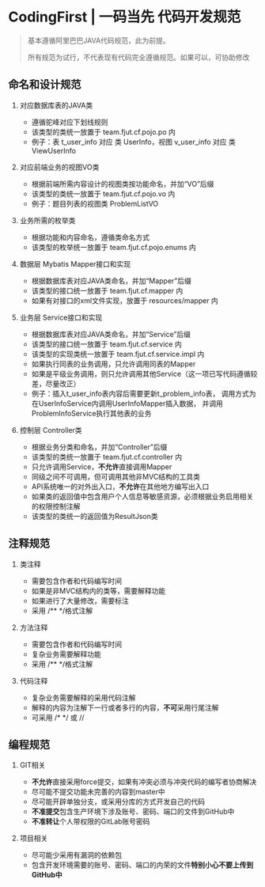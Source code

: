 # CodingFirst | 一码当先 代码开发规范
> 基本遵循阿里巴巴JAVA代码规范，此为前提。
>
> 所有规范为试行，不代表现有代码完全遵循规范。如果可以，可协助修改
## 命名和设计规范
1. 对应数据库表的JAVA类
    - 遵循驼峰对应下划线规则
    - 该类型的类统一放置于 team.fjut.cf.pojo.po 内
    - 例子：表 t_user_info 对应 类 UserInfo，视图 v_user_info 对应 类 ViewUserInfo

2. 对应前端业务的视图VO类
    - 根据前端所需内容设计的视图类按功能命名，并加“VO”后缀
    - 该类型的类统一放置于 team.fjut.cf.pojo.vo 内
    - 例子：题目列表的视图类 ProblemListVO
    
3. 业务所需的枚举类
    - 根据功能和内容命名，遵循类命名方式
    - 该类型的枚举统一放置于 team.fjut.cf.pojo.enums 内
    
4. 数据层 Mybatis Mapper接口和实现
    - 根据数据库表对应JAVA类命名，并加“Mapper”后缀
    - 该类型的接口统一放置于 team.fjut.cf.mapper 内
    - 如果有对接口的xml文件实现，放置于 resources/mapper 内
    
5. 业务层 Service接口和实现
    - 根据数据库表对应JAVA类命名，并加“Service”后缀
    - 该类型的接口统一放置于 team.fjut.cf.service 内
    - 该类型的实现类统一放置于 team.fjut.cf.service.impl 内
    - 如果执行同表的业务调用，只允许调用同表的Mapper
    - 如果是平级业务调用，则只允许调用其他Service（这一项已写代码遵循较差，尽量改正）
    - 例子：插入t_user_info表内容后需要更新t_problem_info表，
    调用方式为在UserInfoService内调用UserInfoMapper插入数据，
    并调用ProblemInfoService执行其他表的业务
    
6. 控制层 Controller类
    - 根据业务分类和命名，并加“Controller”后缀
    - 该类型的类统一放置于 team.fjut.cf.controller 内
    - 只允许调用Service，**不允许**直接调用Mapper
    - 同级之间不可调用，但可调用其他非MVC结构的工具类
    - API系统唯一的对外出入口，**不允许**在其他地方编写出入口
    - 如果类的返回值中包含用户个人信息等敏感资源，必须根据业务启用相关的权限控制注解
    - 该类型的类统一的返回值为ResultJson类
    

## 注释规范
1. 类注释
    - 需要包含作者和代码编写时间
    - 如果是非MVC结构内的类等，需要解释功能
    - 如果进行了大量修改，需要标注
    - 采用 /** */格式注解

2. 方法注释
    - 需要包含作者和代码编写时间
    - 复杂业务需要解释功能
    - 采用 /** */格式注解

3. 代码注释
    - 复杂业务需要解释的采用代码注解
    - 解释的内容为注解下一行或者多行的内容，**不可**采用行尾注解
    - 可采用 /* */ 或 //
 
## 编程规范
1. GIT相关
    - **不允许**直接采用force提交，如果有冲突必须与冲突代码的编写者协商解决
    - 尽可能不提交功能未完善的内容到master中
    - 尽可能开辟单独分支，或采用分库的方式开发自己的代码
    - **不准提交**包含生产环境下涉及账号、密码、端口的文件到GitHub中
    - **不准转让**个人带权限的GitLab账号密码
    
2. 项目相关
    - 尽可能少采用有漏洞的依赖包
    - 包含开发环境需要的账号、密码、端口的内荣的文件**特别小心不要上传到GitHub中**